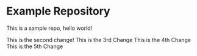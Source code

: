 # Example Repository
This is a sample repo, hello world!

This is the second change!
This is the 3rd Change
This is the 4th Change
This is the 5th Change
